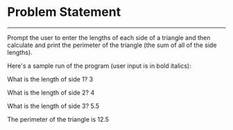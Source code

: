 # Problem Statement
----------------------
Prompt the user to enter the lengths of each side of a triangle and then calculate and print the perimeter of the triangle (the sum of all of the side lengths).

Here's a sample run of the program (user input is in bold italics):

What is the length of side 1? 3

What is the length of side 2? 4

What is the length of side 3? 5.5

The perimeter of the triangle is 12.5